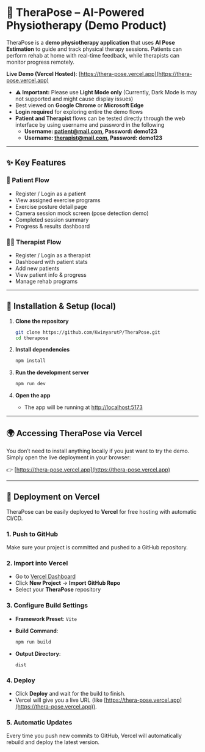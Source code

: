 # 🧘 TheraPose – AI-Powered Physiotherapy (Demo Product)

TheraPose is a **demo physiotherapy application** that uses **AI Pose Estimation** to guide and track physical therapy sessions. Patients can perform rehab at home with real-time feedback, while therapists can monitor progress remotely.

**Live Demo (Vercel Hosted)**: [https://thera-pose.vercel.app](https://thera-pose.vercel.app) 
- **⚠️ Important:** Please use **Light Mode only** (Currently, Dark Mode is may not supported and might cause display issues)
- Best viewed on **Google Chrome** or **Microsoft Edge**
- **Login required** for exploring entire the demo flows  
- **Patient and Therapist** flows can be tested directly through the web interface by using username and password in the following 
   * **Username: patient@mail.com, Password: demo123**
   * **Username: therapist@mail.com, Password: demo123**
     
---

## ✨ Key Features

### 👤 Patient Flow

* Register / Login as a patient
* View assigned exercise programs
* Exercise posture detail page
* Camera session mock screen (pose detection demo)
* Completed session summary
* Progress & results dashboard

### 👩‍⚕️ Therapist Flow

* Register / Login as a therapist
* Dashboard with patient stats
* Add new patients
* View patient info & progress
* Manage rehab programs

---

## 🔧 Installation & Setup (local)

1. **Clone the repository**

   ```bash
   git clone https://github.com/KwinyarutP/TheraPose.git
   cd therapose
   ```

2. **Install dependencies**

   ```bash
   npm install
   ```

3. **Run the development server**

   ```bash
   npm run dev
   ```

4. **Open the app**

   * The app will be running at [http://localhost:5173](http://localhost:5173)

---

## 🌍 Accessing TheraPose via Vercel

You don’t need to install anything locally if you just want to try the demo.  
Simply open the live deployment in your browser:

👉 [https://thera-pose.vercel.app](https://thera-pose.vercel.app)
  
---
   
## 🚀 Deployment on Vercel
   
TheraPose can be easily deployed to **Vercel** for free hosting with automatic CI/CD.
   
### 1. **Push to GitHub**
   
Make sure your project is committed and pushed to a GitHub repository.
   
### 2. **Import into Vercel**
   
* Go to [Vercel Dashboard](https://vercel.com/)
* Click **New Project** → **Import GitHub Repo**
* Select your **TheraPose** repository
   
### 3. **Configure Build Settings**
   
* **Framework Preset**: `Vite`
* **Build Command**:
   
  ```bash
  npm run build
  ```
* **Output Directory**:
   
  ```
  dist
  ```
   
### 4. **Deploy**
   
* Click **Deploy** and wait for the build to finish.
* Vercel will give you a live URL (like [https://thera-pose.vercel.app](https://thera-pose.vercel.app)).
   
### 5. **Automatic Updates**
   
Every time you push new commits to GitHub, Vercel will automatically rebuild and deploy the latest version.
